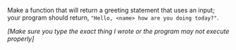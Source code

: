 Make a function that will return a greeting statement that uses an input; your program should return, `"Hello, <name> how are you doing today?"`.

*[Make sure you type the exact thing I wrote or the program may not execute properly]*